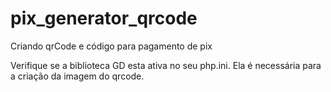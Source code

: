 # pix_generator_qrcode
Criando qrCode e código para pagamento de pix

Verifique se a biblioteca GD esta ativa no seu php.ini. Ela é necessária para a criação da imagem do qrcode.
